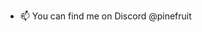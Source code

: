 - 📫 You can find me on Discord @pinefruit

<!---
itzPine/itzPine is a ✨ special ✨ repository because its `README.md` (this file) appears on your GitHub profile.
You can click the Preview link to take a look at your changes.
--->
